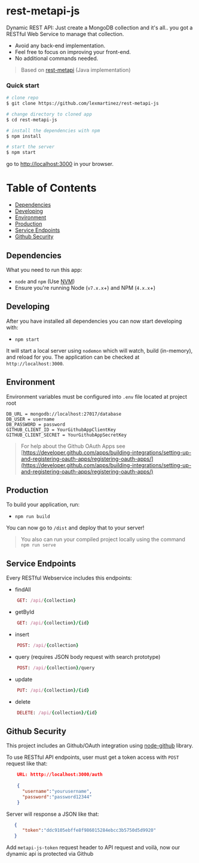 # rest-metapi-js


Dynamic REST API:
Just create a MongoDB collection and it's all.. you got a RESTful Web Service to manage that collection.
+ Avoid any back-end implementation.
+ Feel free to focus on improving your front-end.
+ No additional commands needed.

> Based on [rest-metapi](https://github.com/lexmartinez/rest-metapi) (Java implementation)


### Quick start

```bash
# clone repo
$ git clone https://github.com/lexmartinez/rest-metapi-js

# change directory to cloned app
$ cd rest-metapi-js

# install the dependencies with npm
$ npm install

# start the server
$ npm start
```
go to [http://localhost:3000](http://localhost:3000) in your browser.


# Table of Contents

* [Dependencies](#dependencies)
* [Developing](#developing)
* [Environment](#environment)
* [Production](#production)
* [Service Endpoints](#service-endpoints)
* [Github Security](#github-security)
    
 ## Dependencies
 
 What you need to run this app:
 * `node` and `npm` (Use [NVM](https://github.com/creationix/nvm))
 * Ensure you're running Node (`v7.x.x`+) and NPM (`4.x.x`+)
 
 ## Developing
 
 After you have installed all dependencies you can now start developing with:
 
 * `npm start`
 
 It will start a local server using `nodemon` which will watch, build (in-memory), and reload for you. The application can be checked at `http://localhost:3000`.
 
 ## Environment
 Environment variables must be configured into `.env` file located at project root

```
DB_URL = mongodb://localhost:27017/database
DB_USER = username
DB_PASSWORD = password
GITHUB_CLIENT_ID = YourGithubAppClientKey
GITHUB_CLIENT_SECRET = YourGithubAppSecretKey
```````
> For help about the Github OAuth Apps see [https://developer.github.com/apps/building-integrations/setting-up-and-registering-oauth-apps/registering-oauth-apps/](https://developer.github.com/apps/building-integrations/setting-up-and-registering-oauth-apps/registering-oauth-apps/)

## Production

To build your application, run:

* `npm run build`

You can now go to `/dist` and deploy that to your server!

> You also can run your compiled project locally  using the command `npm run serve`


## Service Endpoints
Every RESTful Webservice includes this endpoints:

+ findAll
```ruby
    GET: /api/{collection}
```

+ getById
```ruby
    GET: /api/{collection}/{id}
```

+ insert
```ruby
    POST: /api/{collection}
```

+ query (requires JSON body request with search prototype)
```ruby
    POST: /api/{collection}/query
```

+ update
```ruby
    PUT: /api/{collection}/{id}
```

+ delete
```ruby
    DELETE: /api/{collection}/{id}
```

## Github Security
This project includes an Github/OAuth integration using [node-github](https://github.com/octokit/node-github) library.

To use RESTful API endpoints, user must get a token access with `POST` request like that:

```json
    URL: htttp://localhost:3000/auth
    
    {
      "username":"yourusername", 
      "password":"password12344"
    }
```

Server will response a JSON like that:

```json
   {
      "token":"ddc9105ebffe8f986015284ebcc3b5750d5d9920"
   }
```

Add `metapi-js-token` request header to API request and voil&#224;, now our dynamic api is protected via Github